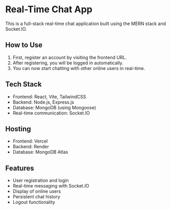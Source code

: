 # Real-Time Chat App

This is a full-stack real-time chat application built using the MERN stack and Socket.IO.

## How to Use

1. First, register an account by visiting the frontend URL.
2. After registering, you will be logged in automatically.
3. You can now start chatting with other online users in real-time.

## Tech Stack

- Frontend: React, Vite, TailwindCSS
- Backend: Node.js, Express.js
- Database: MongoDB (using Mongoose)
- Real-time communication: Socket.IO

## Hosting

- Frontend: Vercel
- Backend: Render
- Database: MongoDB Atlas

## Features

- User registration and login
- Real-time messaging with Socket.IO
- Display of online users
- Persistent chat history
- Logout functionality
